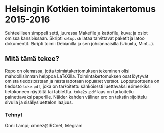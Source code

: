 # Helsingin Kotkien toimintakertomus 2015-2016

Suhteellisen simppeli setti, juuressa Makefile ja kattofilu, kuvat ja osiot omissa kansioissaan. Skripti `setup.sh` lataa tarvittavat paketit ja latoo dokumentit. Skripti toimii Debianilla ja sen johdannaisilla (Ubuntu, Mint...).

## Mitä tämä tekee?

Repo on olemassa, jotta toimintakertomuksen tekeminen olisi mahdollisimman helppoa LaTeXilla. Toimintakertomuksen osat löytyvät omista tiedostoistaan ja niistä ladotaan lopulliset versiot. Lopputuotteena on tiedosto `toke.pdf`, joka on tarkoitettu sähköisesti luettavaksi esimerkiksi tietokoneen näytöltä tai tabletilta. `toke2s.pdf` taas on tarkoitettu painettavaksi paperille. Näiden kahden välinen ero on tekstin sijoittelu sivulla ja sisällysluettelon laajuus.

### Tehnyt

Onni Lampi; omnez@IRCnet, telegram
